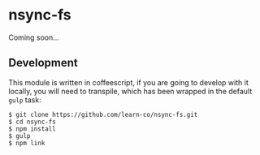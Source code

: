 # nsync-fs
Coming soon...

## Development
This module is written in coffeescript, if you are going to develop with it locally, you will need to transpile, which has been wrapped in the default `gulp` task:
```shell
$ git clone https://github.com/learn-co/nsync-fs.git
$ cd nsync-fs
$ npm install
$ gulp
$ npm link
```
